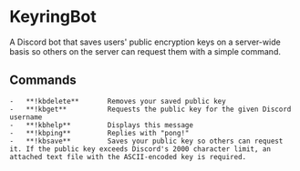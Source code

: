# KeyringBot 
A Discord bot that saves users' public encryption keys on a server-wide basis so others on the server can request them with a simple command.

## Commands
	-	**!kbdelete**		Removes your saved public key
	-	**!kbget**			Requests the public key for the given Discord username
	-	**!kbhelp**			Displays this message
	-	**!kbping**			Replies with "pong!"
	-	**!kbsave**			Saves your public key so others can request it. If the public key exceeds Discord's 2000 character limit, an attached text file with the ASCII-encoded key is required.